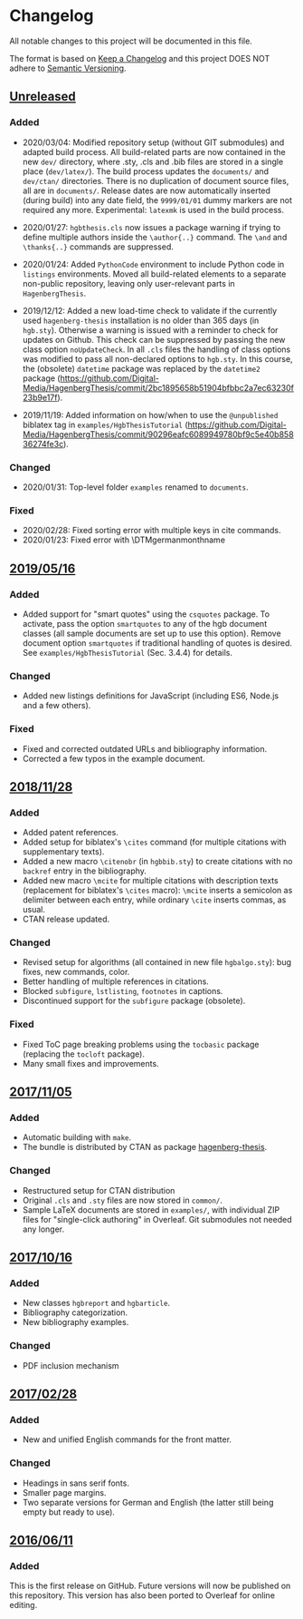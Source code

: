 # Changelog
All notable changes to this project will be documented in this file.

The format is based on [Keep a Changelog](http://keepachangelog.com/)
and this project DOES NOT adhere to [Semantic Versioning](http://semver.org/).

## [Unreleased]

### Added

- 2020/03/04: Modified repository setup (without GIT submodules) and adapted build process.
All build-related parts are now contained in the new ``dev/`` directory, where
.sty, .cls and .bib files are stored in a single place (``dev/latex/``).
The build process updates the ``documents/`` and ``dev/ctan/`` directories.
There is no duplication of document source files, all are in ``documents/``.
Release dates are now automatically inserted (during build) into any date field, the ``9999/01/01``
dummy markers are not required any more. Experimental: ``latexmk`` is used in the build process.


- 2020/01/27: `hgbthesis.cls` now issues a package warning if trying to define multiple authors inside the `\author{..}` command. The `\and` and `\thanks{..}` commands are suppressed.

- 2020/01/24: Added `PythonCode` environment to include Python code in `listings` environments. Moved all build-related elements to a separate non-public repository, leaving only user-relevant parts in `HagenbergThesis`.

- 2019/12/12: Added a new load-time check to validate if the currently used `hagenberg-thesis` installation is no older than 365 days (in `hgb.sty`). Otherwise a warning is issued with a reminder to check for updates on Github. This check can be suppressed by passing the new class option `noUpdateCheck`. In all `.cls` files the handling of class options was modified to pass all non-declared options to `hgb.sty`. In this course, the (obsolete) `datetime` package was replaced by the `datetime2` package (https://github.com/Digital-Media/HagenbergThesis/commit/2bc1895658b51904bfbbc2a7ec63230f23b9e17f).

- 2019/11/19: Added information on how/when to use the ``@unpublished`` biblatex tag in ``examples/HgbThesisTutorial`` (https://github.com/Digital-Media/HagenbergThesis/commit/90296eafc6089949780bf9c5e40b85836274fe3c).

### Changed

- 2020/01/31: Top-level folder ``examples`` renamed to ``documents``.

### Fixed

- 2020/02/28: Fixed sorting error with multiple keys in cite commands.
- 2020/01/23: Fixed error with \DTMgermanmonthname

## [2019/05/16]

### Added

- Added support for "smart quotes" using the ``csquotes`` package. To activate, pass the option ``smartquotes`` to any of the hgb document classes (all sample documents are set up to use this option). Remove document option ``smartquotes`` if traditional handling of quotes is desired. See ``examples/HgbThesisTutorial`` (Sec. 3.4.4) for details.

### Changed

- Added new listings definitions for JavaScript (including ES6, Node.js and a few others).

### Fixed

- Fixed and corrected outdated URLs and bibliography information.
- Corrected a few typos in the example document.

## [2018/11/28]

### Added
- Added patent references.
- Added setup for biblatex's ``\cites`` command (for multiple citations with supplementary texts).
- Added a new macro ``\citenobr`` (in ``hgbbib.sty``) to create citations with no ``backref`` entry in the bibliography.
- Added new macro ``\mcite`` for multiple citations with description texts (replacement for biblatex's ``\cites`` macro): ``\mcite`` inserts a semicolon as delimiter between each entry, while ordinary ``\cite`` inserts commas, as usual.
- CTAN release updated.

### Changed

- Revised setup for algorithms (all contained in new file ``hgbalgo.sty``): bug fixes, new commands, color.
- Better handling of multiple references in citations.
- Blocked ``subfigure``, ``lstlisting``, ``footnotes`` in captions.
- Discontinued support for the ``subfigure`` package (obsolete).

### Fixed
- Fixed ToC page breaking problems using the ``tocbasic`` package (replacing the ``tocloft`` package).
- Many small fixes and improvements.

## [2017/11/05]

### Added
- Automatic building with `make`.
- The bundle is distributed by CTAN as package [hagenberg-thesis](https://ctan.org/pkg/hagenberg-thesis).

### Changed
- Restructured setup for CTAN distribution
- Original `.cls` and `.sty` files are now stored in `common/`.
- Sample LaTeX documents are stored in `examples/`, with individual ZIP files for "single-click authoring" in Overleaf. Git submodules not needed any longer.

## [2017/10/16]

### Added
- New classes `hgbreport` and `hgbarticle`.
- Bibliography categorization.
- New bibliography examples.

### Changed
- PDF inclusion mechanism

## [2017/02/28]

### Added
- New and unified English commands for the front matter.

### Changed
- Headings in sans serif fonts.
- Smaller page margins.
- Two separate versions for German and English (the latter still being empty but ready to use).

## [2016/06/11]

### Added
This is the first release on GitHub. Future versions will now be published on this repository.
This version has also been ported to Overleaf for online editing.

[Unreleased]: https://github.com/Digital-Media/HagenbergThesis/compare/2019/05/16...HEAD
[2019/05/16]: https://github.com/Digital-Media/HagenbergThesis/compare/2018/11/28...2019/05/16
[2018/11/28]: https://github.com/Digital-Media/HagenbergThesis/compare/2017/11/05...2018/11/28
[2017/11/05]: https://github.com/Digital-Media/HagenbergThesis/compare/2017/10/16...2017/11/05
[2017/10/16]: https://github.com/Digital-Media/HagenbergThesis/compare/2017/02/28...2017/10/16
[2017/02/28]: https://github.com/Digital-Media/HagenbergThesis/compare/2016/06/11...2017/02/28
[2016/06/11]: https://github.com/Digital-Media/HagenbergThesis/releases/tag/2016/06/11
